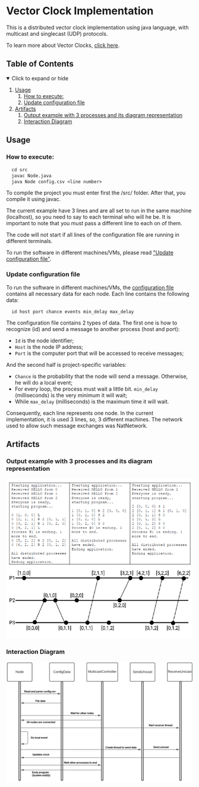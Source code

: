 # Vector Clock Implementation

This is a distributed vector clock implementation using java language, with multicast and singlecast (UDP) protocols.

To learn more about Vector Clocks, [click here](https://en.wikipedia.org/wiki/Vector_clock).

## Table of Contents
<details open>
<summary>Click to expand or hide</summary>

1. [Usage](#usage-anchor)
    1. [How to execute:](#execute-anchor)
    1. [Update configuration file](#config-file-anchor)
1. [Artifacts](#articats-anchor)
    1. [Output example with 3 processes and its diagram representation](#output-anchor)
    1. [Interaction Diagram](#interaction-diagram-anchor)

</details>

<a id="usage-anchor"></a>
## Usage

<a id="execute-anchor"></a>
### How to execute:

```
  cd src
  javac Node.java
  java Node config.csv <line number>
```

To compile the project you must enter first the /src/ folder. After that, you compile it using javac.

The current example have 3 lines and are all set to run in the same machine (localhost), so you need to say to each terminal who will he be. It is important to note that you must pass a different line to each on of them.

The code will not start if all lines of the configuration file are running in different terminals.

To run the software in different machines/VMs, please read ["Update configuration file"](#config-file-anchor).

<a id="config-file-anchor"></a>
### Update configuration file

To run the software in different machines/VMs, the [configuration file](src/config.csv) contains all necessary data for each node. Each line contains the following data:
```
  id host port chance events min_delay max_delay
```
The configuration file contains 2 types of data. The first one is how to recognize (id) and send a message to another process (host and port):
- ```Id``` is the node identifier;
- ```Host``` is the node IP address;
- ```Port``` is the computer port that will be accessed to receive messages;

And the second half is project-specific variables:
- ```Chance``` is the probability that the node will send a message. Otherwise, he will do a local event;
- For every loop, the process must wait a little bit. ```min_delay``` (milliseconds) is the very minimum it will wait;
- While ```max_delay``` (milliseconds) is the maximum time it will wait.

Consequently, each line represents one node. In the current implementation, it is used 3 lines, so, 3 different machines. The network used to allow such message exchanges was NatNetwork.

<a id="articats-anchor"></a>
## Artifacts

<a id="output-anchor"></a>
### Output example with 3 processes and its diagram representation

![Output table and Diagram Image](/output_example_and_representation.png)

<a id="interaction-diagram-anchor"></a>
### Interaction Diagram

![Interaction Diagram Image](/interaction-diagram.png)
